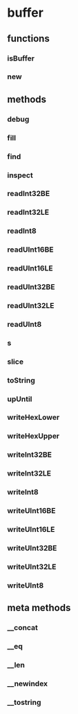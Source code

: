 # buffer


## functions

### isBuffer

### new


## methods

### debug

### fill

### find

### inspect

### readInt32BE

### readInt32LE

### readInt8

### readUInt16BE

### readUInt16LE

### readUInt32BE

### readUInt32LE

### readUInt8

### s

### slice

### toString

### upUntil

### writeHexLower

### writeHexUpper

### writeInt32BE

### writeInt32LE

### writeInt8

### writeUInt16BE

### writeUInt16LE

### writeUInt32BE

### writeUInt32LE

### writeUInt8


## meta methods

### \_\_concat

### \_\_eq

### \_\_len

### \_\_newindex

### \_\_tostring

